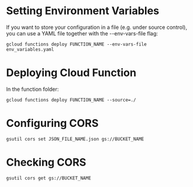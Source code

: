 # Setting Environment Variables

If you want to store your configuration in a file (e.g. under source control), you can use a YAML file together with the --env-vars-file flag:

`gcloud functions deploy FUNCTION_NAME --env-vars-file env_variables.yaml`

# Deploying Cloud Function

In the function folder:

`gcloud functions deploy FUNCTION_NAME --source=./`

# Configuring CORS

`gsutil cors set JSON_FILE_NAME.json gs://BUCKET_NAME`

# Checking CORS

`gsutil cors get gs://BUCKET_NAME`
